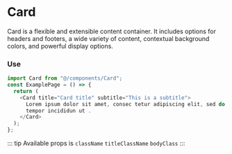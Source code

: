 # Card

Card is a flexible and extensible content container. It includes options for headers and footers, a wide variety of content, contextual background colors, and powerful display options.

### Use

```js
import Card from "@/components/Card";
const ExamplePage = () => {
  return (
    <Card title="Card title" subtitle="This is a subtitle">
      Lorem ipsum dolor sit amet, consec tetur adipiscing elit, sed do eiusmod
      tempor incididun ut .
    </Card>
  );
};
```

::: tip
Available props is `className` `titleClassName` `bodyClass`
:::
